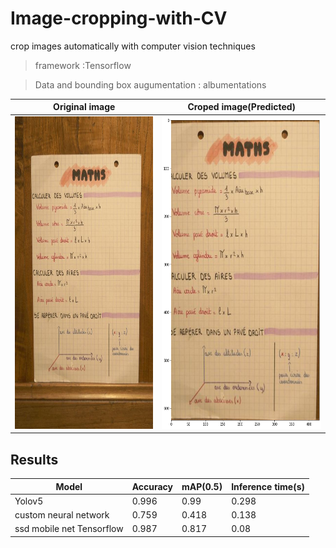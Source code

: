 # Image-cropping-with-CV

crop images automatically with computer vision techniques

>framework  :Tensorflow 

>Data and bounding box augumentation : albumentations 

Original image             |  Croped image(Predicted)
:-------------------------:|:-------------------------:
<img src="Images/Test/058eeccda566ce0132bd7a2ffe3f5272.jpg" width = "395" height = "500">  |  <img src="Images/croped_image.png" width = "395" height = "500">


## Results 

| Model | Accuracy | mAP(0.5) | Inference time(s) |
| ------ | ------ | ------ | ------ |
| Yolov5 | 0.996 |  0.99 | 0.298 |
| custom neural network | 0.759 | 0.418 | 0.138 |
| ssd mobile net Tensorflow | 0.987 | 0.817 | 0.08 |
